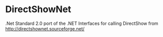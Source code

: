 # DirectShowNet
.Net Standard 2.0 port of the .NET Interfaces for calling DirectShow from http://directshownet.sourceforge.net/
